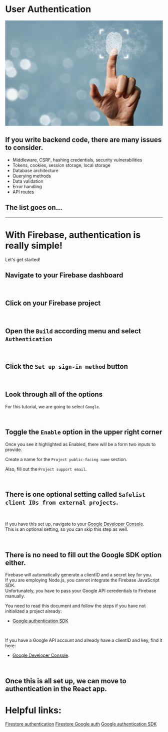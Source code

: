 # User Authentication
<img src="./images/authentication.png" alt="Finger print authentication photo." width="600px" />

## If you write backend code, there are many issues to consider.
- Middleware, CSRF, hashing credentials, security vulnerabilities
- Tokens, cookies, session storage, local storage 
- Database architecture
- Querying methods
- Data validation
- Error handling
- API routes

## The list goes on...

---

# With Firebase, authentication is really simple!
Let's get started!

## Navigate to your Firebase dashboard

<br>

## Click on your Firebase project

<br>

## Open the ```Build``` according menu and select ```Authentication```

<br>

## Click the ```Set up sign-in method``` button

<br>

## Look through all of the options
For this tutorial, we are going to select ```Google```.

<br>

## Toggle the ```Enable``` option in the upper right corner
Once you see it highlighted as Enabled, there will be a form two inputs to provide.
<br>

Create a name for the ```Project public-facing name``` section.
<br>

Also, fill out the ```Project support email```.

<br>

## There is one optional setting called ```Safelist client IDs from external projects```.
<br>

If you have this set up, navigate to your [Google Developer Console](https://console.cloud.google.com/projectselector2/apis/dashboard?pli=1&supportedpurview=project).
<br>
This is an optional setting, so you can skip this step as well.

<br>

## There is no need to fill out the Google SDK option either.
Firebase will automatically generate a clientID and a secret key for you.
<br>
If you are employing Node.js, you cannot integrate the Firebase JavaScript SDK.
<br>
Unfortunately, you have to pass your Google API ceredentials to Firebase manually.
<br>

You need to read this document and follow the steps if you have not initialized a project already:
- [Google authentication SDK](https://developers.google.com/identity/sign-in/web/sign-in)
<br>

If you have a Google API account and already have a clientID and key, find it here:
- [Google Developer Console](https://console.cloud.google.com/projectselector2/apis/dashboard?pli=1&supportedpurview=project).

<br>

## Once this is all set up, we can move to authentication in the React app.








# Helpful links:
[Firestore authentication](https://firebase.google.com/docs/auth)
[Firestore Google auth](https://firebase.google.com/docs/auth/web/google-signin)
[Google authentication SDK](https://developers.google.com/identity/sign-in/web/sign-in)
